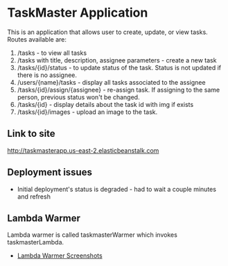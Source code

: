 # TaskMaster Application
This is an application that allows user to create, update, or view tasks. Routes available are:
1. /tasks - to view all tasks
2. /tasks with title, description, assignee parameters - create a new task
3. /tasks/{id}/status - to update status of the task. Status is not updated if there is no assignee.
4. /users/{name}/tasks - display all tasks associated to the assignee
5. /tasks/{id}/assign/{assignee} - re-assign task. If assigning to the same person, previous status won't be changed.
6. /tasks/{id} - display details about the task id with img if exists
7. /tasks/{id}/images - upload an image to the task.

## Link to site
http://taskmasterapp.us-east-2.elasticbeanstalk.com


## Deployment issues
* Initial deployment's status is degraded - had to wait a couple minutes and refresh

## Lambda Warmer
Lambda warmer is called taskmasterWarmer which invokes taskmasterLambda.
* [Lambda Warmer Screenshots](./warmer)
